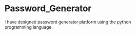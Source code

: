 # Password_Generator
I have designed password generator platform using the python programming language. 
